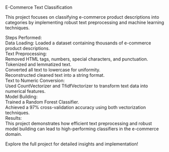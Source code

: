 E-Commerce Text Classification<br>

This project focuses on classifying e-commerce product descriptions into categories by implementing robust text preprocessing and machine learning techniques.<br>

Steps Performed:<br>
Data Loading: Loaded a dataset containing thousands of e-commerce product descriptions.<br>
Text Preprocessing:<br>
Removed HTML tags, numbers, special characters, and punctuation.<br>
Tokenized and lemmatized text.<br>
Converted all text to lowercase for uniformity.<br>
Reconstructed cleaned text into a string format.<br>
Text to Numeric Conversion:<br>
Used CountVectorizer and TfidfVectorizer to transform text data into numerical features.<br>
Model Building:<br>
Trained a Random Forest Classifier.<br>
Achieved a 97% cross-validation accuracy using both vectorization techniques.<br>
Results:<br>
This project demonstrates how efficient text preprocessing and robust model building can lead to high-performing classifiers in the e-commerce domain.<br>

Explore the full project for detailed insights and implementation!<br>
